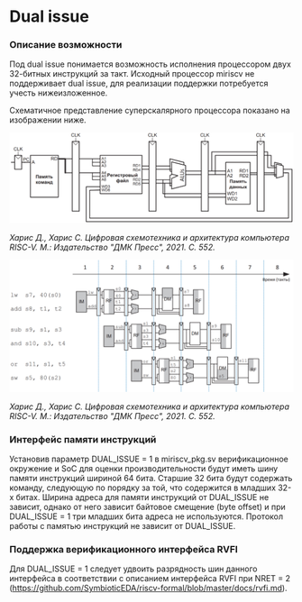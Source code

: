 # Dual issue #

### Описание возможности ####
Под dual issue понимается возможность исполнения процессором двух 32-битных инструкций за такт. Исходный процессор miriscv не поддерживает dual issue, для реализации поддержки потребуется учесть нижеизложенное.

Схематичное представление суперскалярного процессора показано на изображении ниже.

<div align="center">

![h&h_superscalar](img/h&h_superscalar.png)
</div>

*Харис Д., Харис С. Цифровая схемотехника и архитектура компьютера RISC-V. М.: Издательство "ДМК Пресс", 2021. С. 552.*

<div align="center">

![h&h_superscalar_pipeline](img/h&h_superscalar_pipeline.png)
</div>

*Харис Д., Харис С. Цифровая схемотехника и архитектура компьютера RISC-V. М.: Издательство "ДМК Пресс", 2021. С. 552.*

### Интерфейс памяти инструкций ####
Установив параметр DUAL_ISSUE = 1 в miriscv_pkg.sv верификационное окружение и SoC для оценки производительности будут иметь шину памяти инструкций шириной 64 бита. Старшие 32 бита будут содержать команду, следующую по порядку за той, что содержится в младших 32-х битах. Ширина адреса для памяти инструкций от DUAL_ISSUE не зависит, однако от него зависит байтовое смещение (byte offset) и при DUAL_ISSUE = 1 три младших бита адреса не используются. Протокол работы с памятью инструкций не зависит от DUAL_ISSUE.

### Поддержка верификационного интерфейса RVFI ####
Для DUAL_ISSUE = 1 следует удвоить разрядность шин данного интерфейса в соответствии с описанием интерфейса RVFI при NRET = 2 (https://github.com/SymbioticEDA/riscv-formal/blob/master/docs/rvfi.md).